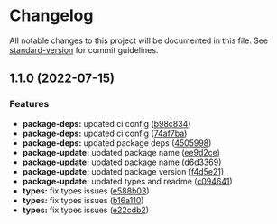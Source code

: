 # Changelog

All notable changes to this project will be documented in this file. See [standard-version](https://github.com/conventional-changelog/standard-version) for commit guidelines.

## 1.1.0 (2022-07-15)


### Features

* **package-deps:** updated ci config ([b98c834](https://github.com/adarshsingh1407/neo-google-news-scraper/commit/b98c8343bced79f8e7f9df7c692fc2cf102c6e49))
* **package-deps:** updated ci config ([74af7ba](https://github.com/adarshsingh1407/neo-google-news-scraper/commit/74af7ba3df3822b3cd21ceb91bff768218784226))
* **package-deps:** updated package deps ([4505998](https://github.com/adarshsingh1407/neo-google-news-scraper/commit/450599818db2611fd9aab93ea9e0aac03b761363))
* **package-update:** updated package name ([ee9d2ce](https://github.com/adarshsingh1407/neo-google-news-scraper/commit/ee9d2cebc8ef5c48601484a2054684a2126155d5))
* **package-update:** updated package name ([d6d3369](https://github.com/adarshsingh1407/neo-google-news-scraper/commit/d6d33699334e25a176d4989b46fe2114fa26d07d))
* **package-update:** updated package version ([f4d5e21](https://github.com/adarshsingh1407/neo-google-news-scraper/commit/f4d5e219f092258f6c1a527047e6aeb97a55c2c2))
* **package-update:** updated types and readme ([c094641](https://github.com/adarshsingh1407/neo-google-news-scraper/commit/c094641faa2cba18fa3c6ac7100d5e8d21b49295))
* **types:** fix types issues ([e588b03](https://github.com/adarshsingh1407/neo-google-news-scraper/commit/e588b03beaab8bfa08839c9974f04914899f9909))
* **types:** fix types issues ([b16a110](https://github.com/adarshsingh1407/neo-google-news-scraper/commit/b16a11081b119d2f53d3280f2b05637ea7255b9c))
* **types:** fix types issues ([e22cdb2](https://github.com/adarshsingh1407/neo-google-news-scraper/commit/e22cdb2b54445b509f7db490388c55f6ba9aa2c8))
